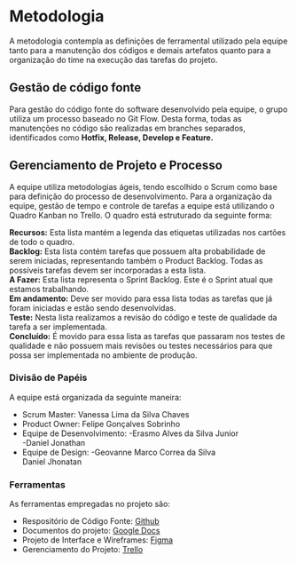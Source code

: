
# Metodologia

A metodologia contempla as definições de ferramental utilizado pela equipe tanto para a manutenção dos códigos e demais artefatos quanto para a organização do time na execução das tarefas do projeto.

## Gestão de código fonte

Para gestão do código fonte do software desenvolvido pela equipe, o grupo utiliza um processo baseado no Git Flow. Desta forma, todas as manutenções no código são realizadas em branches separados, identificados como **Hotfix, Release, Develop e Feature.**



## Gerenciamento de Projeto e Processo
A equipe utiliza metodologias ágeis, tendo escolhido o Scrum como base para definição do processo de desenvolvimento.
Para a organização da equipe, gestão de tempo e controle de tarefas a equipe está utilizando o Quadro Kanban no Trello. O quadro está estruturado da seguinte forma:

**Recursos:** Esta lista mantém a legenda das etiquetas utilizadas nos cartões de todo o quadro. </br>
**Backlog:** Esta lista contém tarefas que possuem alta probabilidade de serem iniciadas, representando também o Product Backlog. Todas as possíveis tarefas devem ser incorporadas a esta lista.</br>
**A Fazer:** Esta lista representa o Sprint Backlog. Este é o Sprint atual que estamos trabalhando.</br>
**Em andamento:** Deve ser movido para essa lista todas as tarefas que já foram iniciadas e estão sendo desenvolvidas.</br>
**Teste:** Nesta lista realizamos a revisão do código e teste de qualidade da tarefa a ser implementada.</br>
**Concluído:** É movido para essa lista as tarefas que passaram nos testes de qualidade e não possuem mais revisões ou testes necessários para que possa ser implementada no ambiente de produção.</br>

### Divisão de Papéis

A equipe está organizada da seguinte maneira:
 - Scrum Master: Vanessa Lima da Silva Chaves
 - Product Owner: Felipe Gonçalves Sobrinho
 - Equipe de Desenvolvimento: 
  -Erasmo Alves da Silva Junior <br />
  -Daniel Jonathan
 - Equipe de Design: 
  -Geovanne Marco Correa da Silva <br />
 Daniel Jhonatan

### Ferramentas

As ferramentas empregadas no projeto são:

- Respositório de Código Fonte: [Github](https://github.com/ICEI-PUC-Minas-PMV-ADS/pmv-ads-2023-1-e2-proj-int-t2-pmv-ads-2023-1-e2-proj-int-t1-hort)
- Documentos do projeto: [Google Docs](https://docs.google.com/document/d/1TydOzlbi3-F-FxSctTOichoCp6hWzN-E/edit?usp=sharing&ouid=112179464687955053878&rtpof=true&sd=true)
- Projeto de Interface e Wireframes: [Figma](https://www.figma.com/file/rzMPnOwh2L0sn468f585l1/HortClima?node-id=0-1&t=O3FuGW1uQEMBJ3a5-0)
- Gerenciamento do Projeto: [Trello](https://trello.com/b/o2l70auJ/horticlima)

